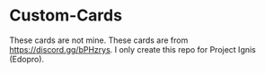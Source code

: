 # Custom-Cards
These cards are not mine. These cards are from https://discord.gg/bPHzrys. I only create this repo for Project Ignis (Edopro).
